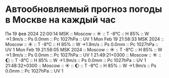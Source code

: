 # Автообновляемый прогноз погоды в Москве на каждый час
Пн 19 фев 2024 22:00:14 MSK :: Moscow :: ☀️  :: T -8°C :: H 85% :: W →1.9m/s :: Ps 0.0mm :: Pc 1027hPa :: UV 1
Mon Feb 19 21:58:33 MSK 2024 :: Moscow :: ☀️  :: T -8°C :: H 85% :: W →1.9m/s :: Ps 0.0mm :: Pc 1027hPa :: UV 1
Mon Feb 19 21:56:05 MSK 2024 :: Moscow :: ☀️  :: T -8°C :: H 85% :: W →1.9m/s :: Ps 0.0mm :: Pc 1027hPa :: UV 1
21:49:21+0300 :: Moscow :: ☀️  :: 🌔 :: T -8°C :: H 85% :: W →1.9m/s :: Ps 0.0mm :: Pc 1027hPa :: UV 1
21:48:32+0300 :: Moscow :: ☀️  :: 🌔 :: T -8°C :: H 85% :: W →1.9m/s :: Ps 0.0mm :: Pc 1027hPa :: UV 1
